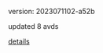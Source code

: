 version: 2023071102-a52b

updated 8 avds

[details](https://github.com/0x74f917491bfa7ebfa379/ali_avd_db/blob/master/change_log/2023/07/11/02/a52b.txt)